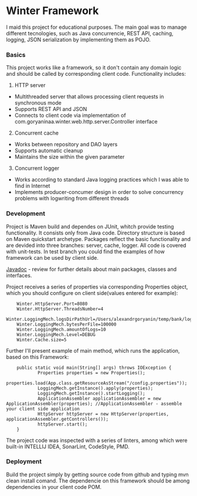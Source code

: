 # Winter Framework
I maid this project for educational purposes. The main goal was to manage different tecnologies, such as Java concurrencie, REST API, caching, logging, JSON serialization by implementing them as POJO.
### Basics
This project works like a framework, so it don't contain any domain logic and should be called by corresponding client code.
Functionality includes:
1. HTTP server
* Multithreaded server that allows processing client requests in synchronous mode
* Supports REST API and JSON
* Connects to client code via implementation of com.goryaninaa.winter.web.http.server.Controller 
  interface
2. Concurrent cache
* Works between repository and DAO layers
* Supports automatic cleanup
* Maintains the size within the given parameter
3. Concurrent logger
* Works according to standard Java logging practices which I was able to find in Internet
* Implements producer-concumer design in order to solve concurrency problems with logwriting from different threads

### Development
Project is Maven build and dependes on JUnit, whitch provide testing functionality. It consists only from Java code.
Directory structure is based on Maven quickstart archetype. Packages reflect the basic functionality and are devided into three branches: server, cache, logger.
All code is covered with unit-tests. In test branch you could find the examples of how framework can be used by client side.

[Javadoc](https://alexander512023.github.io/WinterJavadoc/) - review for further details about 
main packages, classes and interfaces.

Project receives a series of properties via corresponding Properties object, which you should configure on client side(values entered for example):

        Winter.HttpServer.Port=8080 
        Winter.HttpServer.ThreadsNumber=4
        Winter.LoggingMech.logsDirPathUrl=/Users/alexandrgoryanin/temp/bank/logs
        Winter.LoggingMech.bytesPerFile=100000
        Winter.LoggingMech.amountOfLogs=10
        Winter.LoggingMech.Level=DEBUG
        Winter.Cache.size=5

Further I'll present example of main method, which runs the application, based on this Framework:

        public static void main(String[] args) throws IOException {
                Properties properties = new Properties();
                properties.load(App.class.getResourceAsStream("/config.properties"));
                LoggingMech.getInstance().apply(properties);
                LoggingMech.getInstance().startLogging();
                ApplicationAssembler applicationAssembler = new ApplicationAssembler(properties); //ApplicationAssembler - assemble your client side application
                HttpServer httpServer = new HttpServer(properties, applicationAssembler.getControllers());
                httpServer.start();
        }
The project code was inspected with a series of linters, among which were built-in INTELLIJ IDEA, 
SonarLint, CodeStyle, PMD.

### Deployment
Build the project simply by getting source code from github and typing mvn clean install comand. The dependencie on this framework should be among dependencies in your client code POM.
